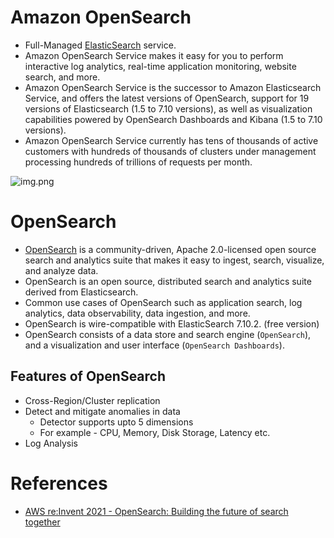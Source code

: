 
# Amazon OpenSearch
- Full-Managed [ElasticSearch](../../1_HLDDesignComponents/3_DatabaseComponents/NoSQL-Databases/ElasticSearch) service.
- Amazon OpenSearch Service makes it easy for you to perform interactive log analytics, real-time application monitoring, website search, and more.
- Amazon OpenSearch Service is the successor to Amazon Elasticsearch Service, and offers the latest versions of OpenSearch, support for 19 versions of Elasticsearch (1.5 to 7.10 versions), as well as visualization capabilities powered by OpenSearch Dashboards and Kibana (1.5 to 7.10 versions).
- Amazon OpenSearch Service currently has tens of thousands of active customers with hundreds of thousands of clusters under management processing hundreds of trillions of requests per month.

![img.png](https://d1.awsstatic.com/product-marketing/Elasticsearch/product-page-diagram_Amazon-OpenSearch-Service_HIW%402x.f20d73b8aa110b5fb6ca1d9ebb439066a5e31ef5.png)

# OpenSearch
- [OpenSearch](https://opensearch.org/docs/latest/) is a community-driven, Apache 2.0-licensed open source search and analytics suite that makes it easy to ingest, search, visualize, and analyze data.
- OpenSearch is an open source, distributed search and analytics suite derived from Elasticsearch.
- Common use cases of OpenSearch such as application search, log analytics, data observability, data ingestion, and more.
- OpenSearch is wire-compatible with ElasticSearch 7.10.2. (free version)
- OpenSearch consists of a data store and search engine (`OpenSearch`), and a visualization and user interface (`OpenSearch Dashboards`).

## Features of OpenSearch
- Cross-Region/Cluster replication
- Detect and mitigate anomalies in data
  - Detector supports upto 5 dimensions
  - For example - CPU, Memory, Disk Storage, Latency etc.
- Log Analysis

# References
- [AWS re:Invent 2021 - OpenSearch: Building the future of search together](https://www.youtube.com/watch?v=E2d6mMee01Q)


